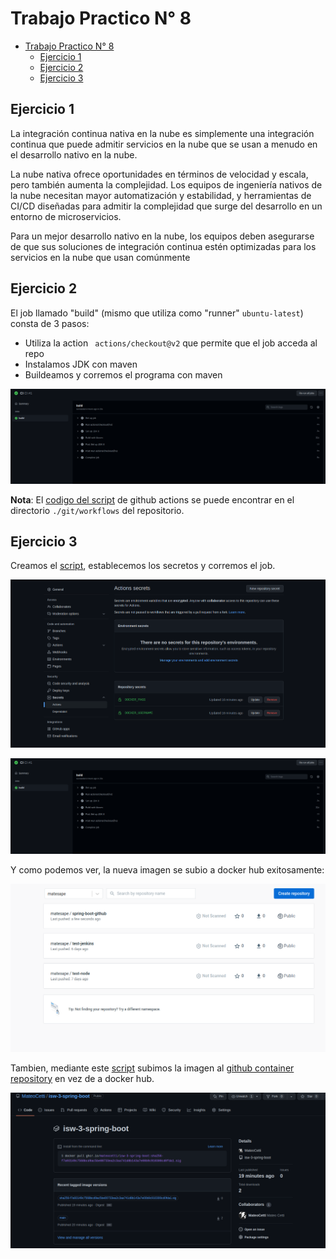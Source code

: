 # Trabajo Practico N° 8

- [Trabajo Practico N° 8](#trabajo-practico-n-8)
  - [Ejercicio 1](#ejercicio-1)
  - [Ejercicio 2](#ejercicio-2)
  - [Ejercicio 3](#ejercicio-3)

## Ejercicio 1

La integración continua nativa en la nube es simplemente una integración continua que puede admitir servicios en la nube que se usan a menudo en el desarrollo nativo en la nube.

La nube nativa ofrece oportunidades en términos de velocidad y escala, pero también aumenta la complejidad. Los equipos de ingeniería nativos de la nube necesitan mayor automatización y estabilidad, y herramientas de CI/CD diseñadas para admitir la complejidad que surge del desarrollo en un entorno de microservicios.

Para un mejor desarrollo nativo en la nube, los equipos deben asegurarse de que sus soluciones de integración continua estén optimizadas para los servicios en la nube que usan comúnmente

## Ejercicio 2

El job llamado "build" (mismo que utiliza como "runner" `ubuntu-latest`) consta de 3 pasos:
- Utiliza la action ` actions/checkout@v2` que permite que el job acceda al repo
- Instalamos JDK con maven
- Buildeamos y corremos el programa con maven

![](img/CI_done.png)

**Nota**: El [codigo del script](https://github.com/MateoCetti/isw-3-spring-boot/blob/main/.github/workflows/maven.yml) de github actions se puede encontrar en el directorio `./git/workflows` del repositorio.

## Ejercicio 3

Creamos el [script](https://github.com/MateoCetti/isw-3-spring-boot/blob/main/.github/workflows/docker-publish.yml), establecemos los secretos y corremos el job.

![](img/secrets.png)

![](img/CI_done.png)

Y como podemos ver, la nueva imagen se subio a docker hub exitosamente:

![](img/hub.png)

Tambien, mediante este [script](https://github.com/MateoCetti/isw-3-spring-boot/blob/main/.github/workflows/docker-image_2.yml) subimos la imagen al [github container repository](https://github.com/MateoCetti/isw-3-spring-boot/pkgs/container/isw-3-spring-boot) en vez de a docker hub.

![](img/ghcr.png)